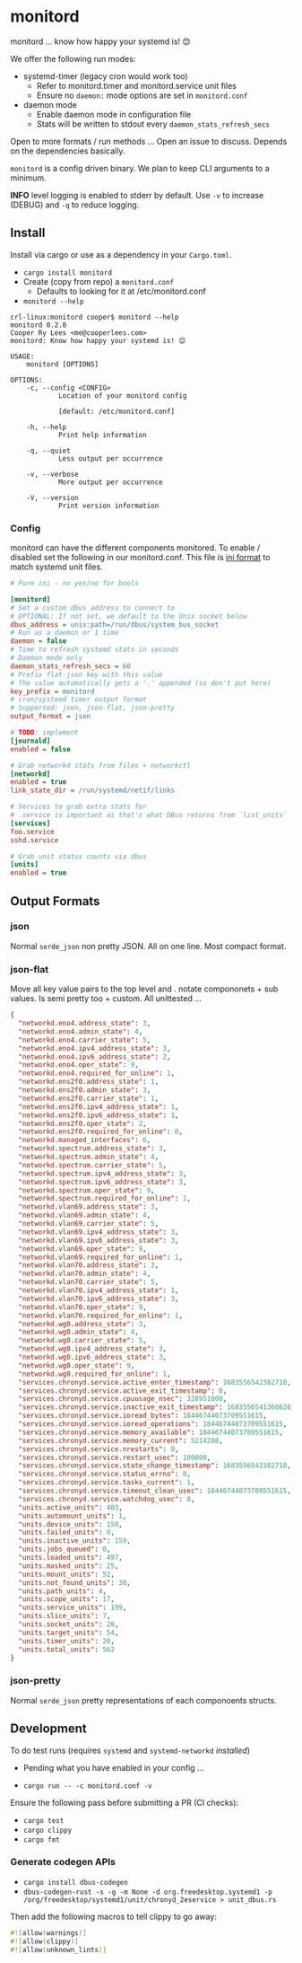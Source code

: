 # monitord

monitord ... know how happy your systemd is! 😊

We offer the following run modes:

- systemd-timer (legacy cron would work too)
  - Refer to monitord.timer and monitord.service unit files
  - Ensure no `daemon:` mode options are set in `monitord.conf`
- daemon mode
  - Enable daemon mode in configuration file
  - Stats will be written to stdout every `daemon_stats_refresh_secs`

Open to more formats / run methods ... Open an issue to discuss. Depends on the dependencies basically.

`monitord` is a config driven binary. We plan to keep CLI arguments to a minimum.

**INFO** level logging is enabled to stderr by default. Use `-v` to increase (DEBUG) and `-q` to reduce logging.

## Install

Install via cargo or use as a dependency in your `Cargo.toml`.

- `cargo install monitord`
- Create (copy from repo) a `monitord.conf`
  - Defaults to looking for it at /etc/monitord.conf
- `monitord --help`

```console
crl-linux:monitord cooper$ monitord --help
monitord 0.2.0
Cooper Ry Lees <me@cooperlees.com>
monitord: Know how happy your systemd is! 😊

USAGE:
    monitord [OPTIONS]

OPTIONS:
    -c, --config <CONFIG>
            Location of your monitord config

            [default: /etc/monitord.conf]

    -h, --help
            Print help information

    -q, --quiet
            Less output per occurrence

    -v, --verbose
            More output per occurrence

    -V, --version
            Print version information
```


### Config

monitord can have the different components monitored. To enable / disabled set the 
following in our monitord.conf. This file is [ini format](https://en.wikipedia.org/wiki/INI_file)
to match systemd unit files.

```ini
# Pure ini - no yes/no for bools

[monitord]
# Set a custom dbus address to connect to
# OPTIONAL: If not set, we default to the Unix socket below
dbus_address = unix:path=/run/dbus/system_bus_socket
# Run as a daemon or 1 time
daemon = false
# Time to refresh systemd stats in seconds
# Daemon mode only
daemon_stats_refresh_secs = 60
# Prefix flat-json key with this value
# The value automatically gets a '.' appended (so don't put here)
key_prefix = monitord
# cron/systemd timer output format
# Supported: json, json-flat, json-pretty
output_format = json

# TODO: implement
[journald]
enabled = false

# Grab networkd stats from files + networkctl
[networkd]
enabled = true
link_state_dir = /run/systemd/netif/links

# Services to grab extra stats for
# .service is important as that's what DBus returns from `list_units`
[services]
foo.service
sshd.service

# Grab unit status counts via dbus
[units]
enabled = true
```

## Output Formats

### json

Normal `serde_json` non pretty JSON. All on one line. Most compact format.

### json-flat

Move all key value pairs to the top level and . notate compononets + sub values.
Is semi pretty too + custom. All unittested ...

```json
{
  "networkd.eno4.address_state": 3,
  "networkd.eno4.admin_state": 4,
  "networkd.eno4.carrier_state": 5,
  "networkd.eno4.ipv4_address_state": 3,
  "networkd.eno4.ipv6_address_state": 2,
  "networkd.eno4.oper_state": 9,
  "networkd.eno4.required_for_online": 1,
  "networkd.ens2f0.address_state": 1,
  "networkd.ens2f0.admin_state": 3,
  "networkd.ens2f0.carrier_state": 1,
  "networkd.ens2f0.ipv4_address_state": 1,
  "networkd.ens2f0.ipv6_address_state": 1,
  "networkd.ens2f0.oper_state": 2,
  "networkd.ens2f0.required_for_online": 0,
  "networkd.managed_interfaces": 6,
  "networkd.spectrum.address_state": 3,
  "networkd.spectrum.admin_state": 4,
  "networkd.spectrum.carrier_state": 5,
  "networkd.spectrum.ipv4_address_state": 3,
  "networkd.spectrum.ipv6_address_state": 3,
  "networkd.spectrum.oper_state": 9,
  "networkd.spectrum.required_for_online": 1,
  "networkd.vlan69.address_state": 3,
  "networkd.vlan69.admin_state": 4,
  "networkd.vlan69.carrier_state": 5,
  "networkd.vlan69.ipv4_address_state": 3,
  "networkd.vlan69.ipv6_address_state": 3,
  "networkd.vlan69.oper_state": 9,
  "networkd.vlan69.required_for_online": 1,
  "networkd.vlan70.address_state": 3,
  "networkd.vlan70.admin_state": 4,
  "networkd.vlan70.carrier_state": 5,
  "networkd.vlan70.ipv4_address_state": 1,
  "networkd.vlan70.ipv6_address_state": 3,
  "networkd.vlan70.oper_state": 9,
  "networkd.vlan70.required_for_online": 1,
  "networkd.wg0.address_state": 3,
  "networkd.wg0.admin_state": 4,
  "networkd.wg0.carrier_state": 5,
  "networkd.wg0.ipv4_address_state": 3,
  "networkd.wg0.ipv6_address_state": 3,
  "networkd.wg0.oper_state": 9,
  "networkd.wg0.required_for_online": 1,
  "services.chronyd.service.active_enter_timestamp": 1683556542382710,
  "services.chronyd.service.active_exit_timestamp": 0,
  "services.chronyd.service.cpuusage_nsec": 328951000,
  "services.chronyd.service.inactive_exit_timestamp": 1683556541360626,
  "services.chronyd.service.ioread_bytes": 18446744073709551615,
  "services.chronyd.service.ioread_operations": 18446744073709551615,
  "services.chronyd.service.memory_available": 18446744073709551615,
  "services.chronyd.service.memory_current": 5214208,
  "services.chronyd.service.nrestarts": 0,
  "services.chronyd.service.restart_usec": 100000,
  "services.chronyd.service.state_change_timestamp": 1683556542382710,
  "services.chronyd.service.status_errno": 0,
  "services.chronyd.service.tasks_current": 1,
  "services.chronyd.service.timeout_clean_usec": 18446744073709551615,
  "services.chronyd.service.watchdog_usec": 0,
  "units.active_units": 403,
  "units.automount_units": 1,
  "units.device_units": 150,
  "units.failed_units": 0,
  "units.inactive_units": 159,
  "units.jobs_queued": 0,
  "units.loaded_units": 497,
  "units.masked_units": 25,
  "units.mount_units": 52,
  "units.not_found_units": 38,
  "units.path_units": 4,
  "units.scope_units": 17,
  "units.service_units": 199,
  "units.slice_units": 7,
  "units.socket_units": 28,
  "units.target_units": 54,
  "units.timer_units": 20,
  "units.total_units": 562
}
```

### json-pretty

Normal `serde_json` pretty representations of each componoents structs.

## Development

To do test runs (requires `systemd` and `systemd-networkd` *installed*)
- Pending what you have enabled in your config ...

- `cargo run -- -c monitord.conf -v`

Ensure the following pass before submitting a PR (CI checks):

- `cargo test`
- `cargo clippy`
- `cargo fmt`

### Generate codegen APIs

- `cargo install dbus-codegen`
- `dbus-codegen-rust -s -g -m None -d org.freedesktop.systemd1 -p /org/freedesktop/systemd1/unit/chronyd_2eservice > unit_dbus.rs`

Then add the following macros to tell clippy to go away:

```rust
#![allow(warnings)]
#![allow(clippy)]
#![allow(unknown_lints)]
```